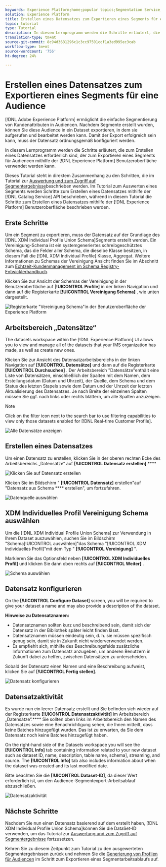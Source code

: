 ```yaml
---
keywords: Experience Platform;home;popular topics;Segmentation Service;segmentation;Segmentation;create a dataset;export audience segment;export segment;
solution: Experience Platform
title: Erstellen eines Datensatzes zum Exportieren eines Segments für eine Audience
topic: tutorial
type: Tutorial
description: In diesem Lernprogramm werden die Schritte erläutert, die zum Erstellen eines Datensatzes erforderlich sind, der zum Exportieren eines Segments für Audiencen mithilfe der Benutzeroberfläche für Experience Platformen verwendet werden kann.
translation-type: tm+mt
source-git-commit: 8c94d3631296c1c3cc97501ccf1a3ed995ec3cab
workflow-type: tm+mt
source-wordcount: '756'
ht-degree: 24%

---
```



# Erstellen eines Datensatzes zum Exportieren eines Segments für eine Audience

[!DNL Adobe Experience Platform] ermöglicht die einfache Segmentierung von Kundenattributen in Audiencen. Nachdem Segmente erstellt wurden, können Sie diese Audience in ein Dataset exportieren, in dem sie aufgerufen und bearbeitet werden kann. Damit der Export erfolgreich sein kann, muss der Datensatz ordnungsgemäß konfiguriert werden.

In diesem Lernprogramm werden die Schritte erläutert, die zum Erstellen eines Datensatzes erforderlich sind, der zum Exportieren eines Segments für Audiencen mithilfe der [!DNL Experience Platform] Benutzeroberfläche verwendet werden kann.

Dieses Tutorial steht in direktem Zusammenhang zu den Schritten, die im Tutorial zur [Auswertung und zum Zugriff auf Segmentergebnisse](./evaluate-a-segment.md)beschrieben werden. Im Tutorial zum Auswerten eines Segments werden Schritte zum Erstellen eines Datensatzes mithilfe der [!DNL Catalog Service] API beschrieben, während in diesem Tutorial die Schritte zum Erstellen eines Datensatzes mithilfe der [!DNL Experience Platform] Benutzeroberfläche beschrieben werden.

## Erste Schritte

Um ein Segment zu exportieren, muss der Datensatz auf der Grundlage des [!DNL XDM Individual Profile Union Schema]Segments erstellt werden. Ein Vereinigung-Schema ist ein systemgeneriertes schreibgeschütztes Schema, das die Felder aller Schema, die dieselbe Klasse besitzen, in diesem Fall die [!DNL XDM Individual Profile] Klasse, Aggregat. Weitere Informationen zu Schemas der Vereinigung Ansicht finden Sie im Abschnitt zum [Echtzeit-Kundenmanagement im Schema Registry-Entwicklerhandbuch](../../xdm/schema/composition.md#union).

Klicken Sie zur Ansicht der Schemas der Vereinigung in der Benutzeroberfläche auf **[!UICONTROL Profile]** in der linken Navigation und dann auf die Registerkarte **[!UICONTROL Vereinigung Schema]** , wie unten dargestellt.

![Registerkarte &quot;Vereinigung Schema&quot;in der Benutzeroberfläche der Experience Platform](../images/tutorials/segment-export-dataset/union-schema-ui.png)


## Arbeitsbereich „Datensätze“

The datasets workspace within the [!DNL Experience Platform] UI allows you to view and manage all of the datasets that your IMS organization has made, as well as create new ones.

Klicken Sie zur Ansicht des Datensatzarbeitsbereichs in der linken Navigation auf **[!UICONTROL Datensätze]** und dann auf die Registerkarte **[!UICONTROL Durchsuchen]** . Der Arbeitsbereich &quot;Datensätze&quot;enthält eine Liste von Datensätzen, einschließlich der Spalten mit dem Namen, dem Erstellungsdatum (Datum und Uhrzeit), der Quelle, dem Schema und dem Status des letzten Stapels sowie dem Datum und der Uhrzeit der letzten Aktualisierung des Datensatzes. Je nach Breite der einzelnen Spalten müssen Sie ggf. nach links oder rechts blättern, um alle Spalten anzuzeigen.

>[!NOTE]
>
>Click on the filter icon next to the search bar to use filtering capabilities to view only those datasets enabled for [!DNL Real-time Customer Profile].

![Alle Datensätze anzeigen](../images/tutorials/segment-export-dataset/datasets-workspace.png)

## Erstellen eines Datensatzes

Um einen Datensatz zu erstellen, klicken Sie in der oberen rechten Ecke des Arbeitsbereichs „Datensätze“ auf **[!UICONTROL Datensatz erstellen]**.****

![Klicken Sie auf Datensatz erstellen](../images/tutorials/segment-export-dataset/dataset-click-create.png)

Klicken Sie im Bildschirm &quot; **[!UICONTROL Datensatz]** erstellen&quot;auf &quot;Datensatz aus Schema **** erstellen&quot;, um fortzufahren.

![Datenquelle auswählen](../images/tutorials/segment-export-dataset/create-dataset.png)

## XDM Individuelles Profil Vereinigung Schema auswählen

Um die [!DNL XDM Individual Profile Union Schema] zur Verwendung in Ihrem Dataset auszuwählen, suchen Sie im Bildschirm &quot;Schema[!UICONTROL auswählen]&quot;das Schema &quot;[!UICONTROL XDM Individuelles Profil]&quot;mit dem Typ &quot; **[!UICONTROL Vereinigung]** &quot;.

Markieren Sie das Optionsfeld neben **[!UICONTROL XDM Individuelles Profil]** und klicken Sie dann oben rechts auf **[!UICONTROL Weiter]** .

![Schema auswählen](../images/tutorials/segment-export-dataset/select-schema.png)

## Datensatz konfigurieren

On the **[!UICONTROL Configure Dataset]** screen, you will be required to give your dataset a name and may also provide a description of the dataset.

**Hinweise zu Datensatznamen:**
- Datensatznamen sollten kurz und beschreibend sein, damit sich der Datensatz in der Bibliothek später leicht finden lässt.
- Datensatznamen müssen eindeutig sein, d. h. sie müssen spezifisch genug sein, damit sie in Zukunft nicht wiederverwendet werden.
- Es empfiehlt sich, mithilfe des Beschreibungsfelds zusätzliche Informationen zum Datensatz anzugeben, um anderen Benutzern in Zukunft dabei zu helfen, zwischen Datensätzen zu unterscheiden.

Sobald der Datensatz einen Namen und eine Beschreibung aufweist, klicken Sie auf **[!UICONTROL Fertig stellen]**.

![Datensatz konfigurieren](../images/tutorials/segment-export-dataset/configure-dataset.png)

## Datensatzaktivität

Es wurde nun ein leerer Datensatz erstellt und Sie befinden sich wieder auf der Registerkarte **[!UICONTROL Datensatzaktivität]** im Arbeitsbereich „Datensätze“.**** Sie sollten oben links im Arbeitsbereich den Namen des Datensatzes sowie eine Benachrichtigung sehen, die Ihnen mitteilt, dass keine Batches hinzugefügt wurden. Das ist zu erwarten, da Sie dem Datensatz noch keine Batches hinzugefügt haben.

On the right-hand side of the Datasets workspace you will see the **[!UICONTROL Info]** tab containing information related to your new dataset such as dataset ID, name, description, table name, schema], streaming, and source. The **[!UICONTROL Info]** tab also includes information about when the dataset was created and its last modified date.

Bitte beachten Sie die **[!UICONTROL Dataset-ID]**, da dieser Wert erforderlich ist, um den Audience-Segmentexport-Arbeitsablauf abzuschließen.

![Datensatzaktivität](../images/tutorials/segment-export-dataset/dataset-activity.png)

## Nächste Schritte

Nachdem Sie nun einen Datensatz basierend auf dem erstellt haben, [!DNL XDM Individual Profile Union Schema]können Sie die DataSet-ID verwenden, um das Tutorial zur [Auswertung und zum Zugriff auf Segmentergebnisse](./evaluate-a-segment.md) fortzusetzen.

Kehren Sie zu diesem Zeitpunkt zum Tutorial zu den ausgewerteten Segmentergebnissen zurück und nehmen Sie die [Generierung von Profilen für Audiencen](./evaluate-a-segment.md#generate-profiles) im Schritt zum Exportieren eines Segmentarbeitsablaufs auf.
